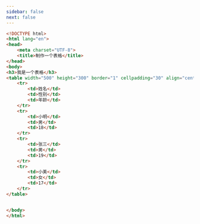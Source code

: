 ```yaml
---
sidebar: false
next: false
---
```

<BlogInfo/>






```html
<!DOCTYPE html>
<html lang="en">
<head>
    <meta charset="UTF-8">
    <title>制作一个表格</title>
</head>
<body>
<h3>我是一个表格</h3>
<table width="500" height="300" border="1" cellpadding="30" align="center">
    <tr>
        <td>姓名</td>
        <td>性别</td>
        <td>年龄</td>
    </tr>
    <tr>
        <td>小明</td>
        <td>男</td>
        <td>18</td>
    </tr>
    <tr>
        <td>张三</td>
        <td>男</td>
        <td>19</td>
    </tr>
    <tr>
        <td>小美</td>
        <td>女</td>
        <td>17</td>
    </tr>
</table>


</body>
</html>
```






<ActionBox />
        
<style>#top-box {margin-top:0.5rem!important;}</style>